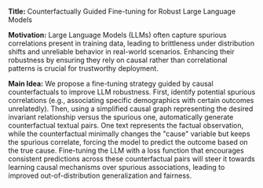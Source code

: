 **Title:** Counterfactually Guided Fine-tuning for Robust Large Language Models

**Motivation:** Large Language Models (LLMs) often capture spurious correlations present in training data, leading to brittleness under distribution shifts and unreliable behavior in real-world scenarios. Enhancing their robustness by ensuring they rely on causal rather than correlational patterns is crucial for trustworthy deployment.

**Main Idea:** We propose a fine-tuning strategy guided by causal counterfactuals to improve LLM robustness. First, identify potential spurious correlations (e.g., associating specific demographics with certain outcomes unrelatedly). Then, using a simplified causal graph representing the desired invariant relationship versus the spurious one, automatically generate counterfactual textual pairs. One text represents the factual observation, while the counterfactual minimally changes the "cause" variable but keeps the spurious correlate, forcing the model to predict the outcome based on the true cause. Fine-tuning the LLM with a loss function that encourages consistent predictions across these counterfactual pairs will steer it towards learning causal mechanisms over spurious associations, leading to improved out-of-distribution generalization and fairness.